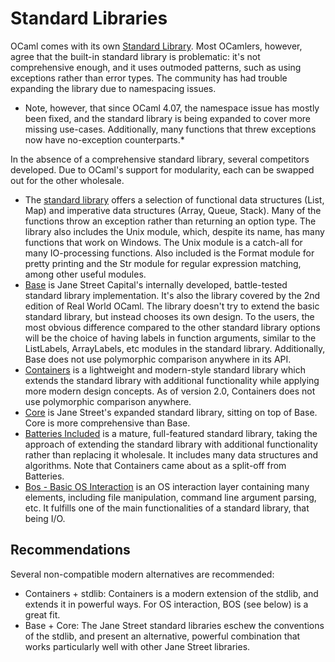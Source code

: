# Standard Libraries

OCaml comes with its own [Standard Library](https://caml.inria.fr/pub/docs/manual-ocaml/libref/).
Most OCamlers, however, agree that the built-in standard library is problematic: it's not comprehensive
enough, and it uses outmoded patterns, such as using exceptions rather than error types. The community has
had trouble expanding the library due to namespacing issues.

* Note, however, that since OCaml 4.07, the namespace issue has mostly been fixed, and the standard library is
being expanded to cover more missing use-cases. Additionally, many functions that threw exceptions now have
no-exception counterparts.*

In the absence of a comprehensive standard library, several competitors developed. Due to OCaml's support for
modularity, each can be swapped out for the other wholesale.

* The [standard library](https://caml.inria.fr/pub/docs/manual-ocaml/libref/) offers a selection of functional
data structures (List, Map) and imperative data structures (Array, Queue, Stack). Many of the functions throw
an exception rather than returning an option type. The library also includes the Unix module, which, despite its
name, has many functions that work on Windows. The Unix module is a catch-all for many IO-processing functions.
Also included is the Format module for pretty printing and the Str module for regular expression matching, among
other useful modules.
* [Base](https://github.com/janestreet/base)  is Jane Street Capital's internally developed, battle-tested
standard library implementation. It's also the library covered by the 2nd edition of Real World OCaml. The library
doesn't try to extend the basic standard library, but instead chooses its own design. To the users, the most obvious
difference compared to the other standard library options will be the choice of having labels in function arguments,
similar to the ListLabels, ArrayLabels, etc modules in the standard library. Additionally, Base does not use
polymorphic comparison anywhere in its API.
* [Containers](https://github.com/c-cube/ocaml-containers)  is a lightweight and modern-style standard library which
extends the standard library with additional functionality while applying more modern design concepts. As of version
2.0, Containers does not use polymorphic comparison anywhere.
* [Core](https://github.com/janestreet/core)  is Jane Street's expanded standard library, sitting on top of Base.
Core is more comprehensive than Base.
* [Batteries Included](https://github.com/ocaml-batteries-team/batteries-included)  is a mature, full-featured
standard library, taking the approach of extending the standard library with additional functionality rather than
replacing it wholesale. It includes many data structures and algorithms. Note that Containers came about as a
split-off from Batteries.
* [Bos - Basic OS Interaction](https://github.com/dbuenzli/bos) is an OS interaction layer containing many elements,
including file manipulation, command line argument parsing, etc. It fulfills one of the main functionalities of a
standard library, that being I/O.

## Recommendations
Several non-compatible modern alternatives are recommended:

* Containers + stdlib: Containers is a modern extension of the stdlib, and extends it in powerful ways.
For OS interaction, BOS (see below) is a great fit.
* Base + Core: The Jane Street standard libraries eschew the conventions of the stdlib, and present an
alternative, powerful combination that works particularly well with other Jane Street libraries.
